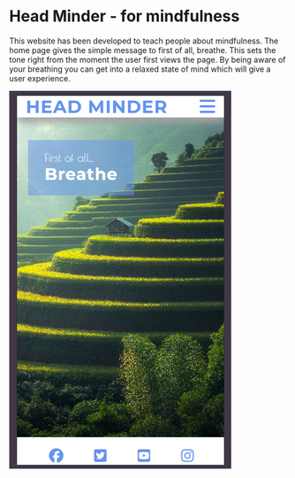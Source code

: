 # Head Minder - for mindfulness

This website has been developed to teach people about mindfulness. The home page gives the simple message to first of all, breathe. This sets the tone right from the moment the user first views the page. By being aware of your breathing you can get into a relaxed state of mind which will give a user experience.

![Screenshot of home page](assets/images/home.png)
